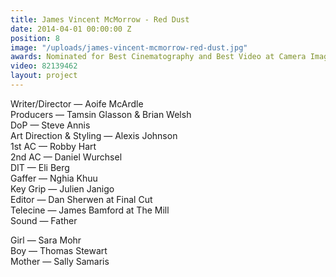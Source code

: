 ```yaml
---
title: James Vincent McMorrow - Red Dust
date: 2014-04-01 00:00:00 Z
position: 8
image: "/uploads/james-vincent-mcmorrow-red-dust.jpg"
awards: Nominated for Best Cinematography and Best Video at Camera Image 2014
video: 82139462
layout: project
---
```


Writer/Director — Aoife McArdle  
Producers — Tamsin Glasson & Brian Welsh  
DoP — Steve Annis  
Art Direction & Styling — Alexis Johnson  
1st AC — Robby Hart  
2nd AC — Daniel Wurchsel  
DIT — Eli Berg  
Gaffer — Nghia Khuu  
Key Grip — Julien Janigo  
Editor — Dan Sherwen at Final Cut  
Telecine — James Bamford at The Mill  
Sound — Father

Girl  — Sara Mohr  
Boy — Thomas Stewart  
Mother — Sally Samaris